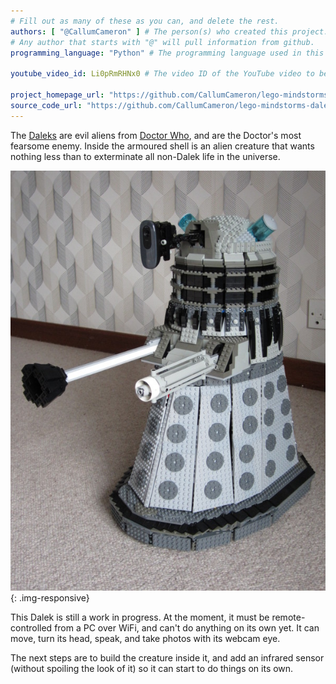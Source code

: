 ```yaml
---
# Fill out as many of these as you can, and delete the rest.
authors: [ "@CallumCameron" ] # The person(s) who created this project.
# Any author that starts with "@" will pull information from github.
programming_language: "Python" # The programming language used in this project

youtube_video_id: Li0pRmRHNx0 # The video ID of the YouTube video to be displayed with this post

project_homepage_url: "https://github.com/CallumCameron/lego-mindstorms-dalek" # Homepage for this project
source_code_url: "https://github.com/CallumCameron/lego-mindstorms-dalek" # Provide a link to your code
---
```


The [Daleks](https://en.wikipedia.org/wiki/Dalek) are evil aliens from [Doctor Who](https://en.wikipedia.org/wiki/Doctor_Who), and are the Doctor's most fearsome enemy. Inside the armoured shell is an alien creature that wants nothing less than to exterminate all non-Dalek life in the universe.

![Dalek](https://raw.githubusercontent.com/CallumCameron/lego-mindstorms-dalek/master/dalek2.jpg){: .img-responsive}

This Dalek is still a work in progress. At the moment, it must be remote-controlled from a PC over WiFi, and can't do anything on its own yet. It can move, turn its head, speak, and take photos with its webcam eye.

The next steps are to build the creature inside it, and add an infrared sensor (without spoiling the look of it) so it can start to do things on its own.
